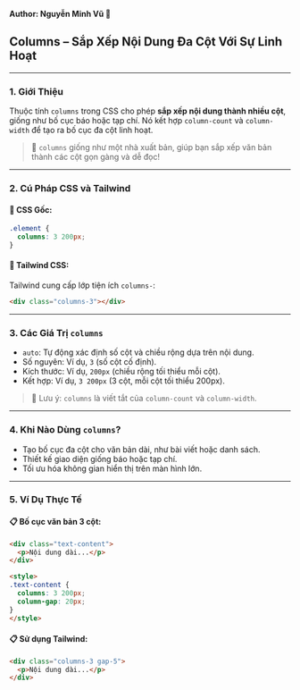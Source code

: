 **Author: Nguyễn Minh Vũ 📘**

## Columns – Sắp Xếp Nội Dung Đa Cột Với Sự Linh Hoạt

---

### 1. **Giới Thiệu**

Thuộc tính `columns` trong CSS cho phép **sắp xếp nội dung thành nhiều cột**, giống như bố cục báo hoặc tạp chí. Nó kết hợp `column-count` và `column-width` để tạo ra bố cục đa cột linh hoạt.

> 🎨 `columns` giống như một nhà xuất bản, giúp bạn sắp xếp văn bản thành các cột gọn gàng và dễ đọc!

---

### 2. **Cú Pháp CSS và Tailwind**

#### 📌 CSS Gốc:

```css
.element {
  columns: 3 200px;
}
```

#### 📌 Tailwind CSS:

Tailwind cung cấp lớp tiện ích `columns-`:

```html
<div class="columns-3"></div>
```

---

### 3. **Các Giá Trị `columns`**

- `auto`: Tự động xác định số cột và chiều rộng dựa trên nội dung.
- Số nguyên: Ví dụ, `3` (số cột cố định).
- Kích thước: Ví dụ, `200px` (chiều rộng tối thiểu mỗi cột).
- Kết hợp: Ví dụ, `3 200px` (3 cột, mỗi cột tối thiểu 200px).

> 🧠 Lưu ý: `columns` là viết tắt của `column-count` và `column-width`.

---

### 4. **Khi Nào Dùng `columns`?**

- Tạo bố cục đa cột cho văn bản dài, như bài viết hoặc danh sách.
- Thiết kế giao diện giống báo hoặc tạp chí.
- Tối ưu hóa không gian hiển thị trên màn hình lớn.

---

### 5. **Ví Dụ Thực Tế**

#### 📋 Bố cục văn bản 3 cột:

```html
<div class="text-content">
  <p>Nội dung dài...</p>
</div>

<style>
.text-content {
  columns: 3 200px;
  column-gap: 20px;
}
</style>
```

#### 📋 Sử dụng Tailwind:

```html
<div class="columns-3 gap-5">
  <p>Nội dung dài...</p>
</div>
```